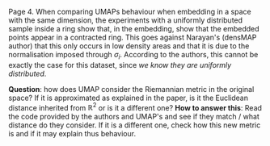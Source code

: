 Page 4.
When comparing UMAPs behaviour when embedding in a space with the same dimension, the experiments with a uniformly distributed sample inside a ring show that, in the embedding, show that the embedded points appear in a contracted ring. This goes against Narayan's (densMAP author) that this only occurs in low density areas and that it is due to the normalisation imposed through $\sigma_i$. According to the authors, this cannot be exactly the case for this dataset, since *we know they are uniformly distributed*.

**Question**: how does UMAP consider the Riemannian metric in the original space? If it is approximated as explained in the paper, is it the Euclidean distance inherited from $\mathbb R^2$ or is it a different one?
**How to answer this**: Read the code provided by the authors and UMAP's and see if they match / what distance do they consider. If it is a different one, check how this new metric is and if it may explain thus behaviour.